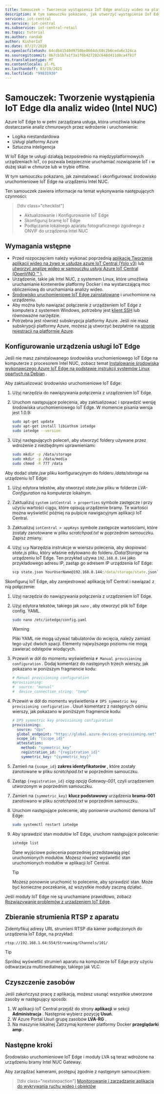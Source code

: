 ```yaml
---
title: Samouczek — Tworzenie wystąpienia IoT Edge analizy wideo na platformie Azure IoT Central (Intel NUC)
description: W tym samouczku pokazano, jak utworzyć wystąpienie IoT Edge analizy wideo do użycia z szablonem aplikacji analiza filmów wideo — obiekt i ruch.
services: iot-central
ms.service: iot-central
ms.subservice: iot-central-retail
ms.topic: tutorial
ms.author: nandab
author: KishorIoT
ms.date: 07/27/2020
ms.openlocfilehash: 64cdb41540d9750be8664dc60c2b6ceda6c324ca
ms.sourcegitcommit: 867cb1b7a1f3a1f0b427282c648d411d0ca4f81f
ms.translationtype: MT
ms.contentlocale: pl-PL
ms.lasthandoff: 03/19/2021
ms.locfileid: "99831930"
---
```

# <a name="tutorial-create-an-iot-edge-instance-for-video-analytics-intel-nuc"></a>Samouczek: Tworzenie wystąpienia IoT Edge dla analiz wideo (Intel NUC)

Azure IoT Edge to w pełni zarządzana usługa, która umożliwia lokalne dostarczanie analiz chmurowych przez wdrożenie i uruchomienie:

* Logika niestandardowa
* Usługi platformy Azure
* Sztuczna inteligencja

W IoT Edge te usługi działają bezpośrednio na międzyplatformowych urządzeniach IoT, co pozwala bezpiecznie uruchamiać rozwiązanie IoT i w dużej skali w chmurze lub w trybie offline.

W tym samouczku pokazano, jak zainstalować i skonfigurować środowisko uruchomieniowe IoT Edge na urządzeniu Intel NUC.

Ten samouczek zawiera informacje na temat wykonywania następujących czynności:
> [!div class="checklist"]
> * Aktualizowanie i Konfigurowanie IoT Edge
> * Skonfiguruj bramę IoT Edge
> * Podłączanie lokalnego aparatu fotograficznego zgodnego z ONVIF do urządzenia Intel NUC

## <a name="prerequisites"></a>Wymagania wstępne

* Przed rozpoczęciem należy wykonać poprzednią [aplikację Tworzenie aplikacji wideo na żywo w usłudze azure IoT Central (Yolo v3)](./tutorial-video-analytics-create-app-yolo-v3.md) lub [utworzyć analizę wideo w samouczku usługi Azure IoT Central (OpenVINO &trade; )](tutorial-video-analytics-create-app-openvino.md).
* Urządzenie, takie jak Intel NUC, z systemem Linux, które umożliwia uruchamianie kontenerów platformy Docker i ma wystarczającą moc obliczeniową do uruchamiania analizy wideo.
* [Środowisko uruchomieniowe IoT Edge zainstalowane](../../iot-edge/how-to-install-iot-edge.md) i uruchomione na urządzeniu.
* Aby można było nawiązać połączenie z urządzeniem IoT Edge z komputera z systemem Windows, potrzebny jest [klient SSH](https://www.chiark.greenend.org.uk/~sgtatham/putty/latest.html) lub równoważne narzędzie.
* Potrzebna jest również subskrypcja platformy Azure. Jeśli nie masz subskrypcji platformy Azure, możesz ją utworzyć bezpłatnie na [stronie rejestracji na platformie Azure](https://aka.ms/createazuresubscription).

## <a name="configure-the-iot-edge-device"></a>Konfigurowanie urządzenia usługi IoT Edge

Jeśli nie masz zainstalowanego środowiska uruchomieniowego IoT Edge na komputerze z procesorem Intel NUC, zobacz temat [Instalowanie środowiska wykonawczego Azure IoT Edge na podstawie instrukcji systemów Linux opartych na Debian](../../iot-edge/how-to-install-iot-edge.md) .

Aby zaktualizować środowisko uruchomieniowe IoT Edge:

1. Użyj narzędzia do nawiązywania połączenia z urządzeniem IoT Edge.

1. Uruchom następujące polecenia, aby zaktualizować i sprawdzić wersję środowiska uruchomieniowego IoT Edge. W momencie pisania wersja jest 1.0.9:

    ```bash
    sudo apt-get update
    sudo apt-get install libiothsm iotedge
    sudo iotedge --version
    ```

1. Użyj następujących poleceń, aby utworzyć foldery używane przez wdrożenie z niezbędnymi uprawnieniami:

    ```bash
    sudo mkdir -p /data/storage
    sudo mkdir -p /data/media
    sudo chmod -R 777 /data
    ```

Aby dodać *state.jsw* pliku konfiguracyjnym do folderu */data/storage* na urządzeniu IoT Edge:

1. Użyj edytora tekstów, aby otworzyć *state.jsw* pliku w folderze *LVA-Configuration* na komputerze lokalnym.

1. Zaktualizuj `system` `iotCentral > properties` symbole zastępcze i przy użyciu wartości ciągu, które opisują urządzenie bramy. Te wartości można wyświetlić później na pulpicie nawigacyjnym aplikacji IoT Central.

1. Zaktualizuj `iotCentral > appKeys` symbole zastępcze wartościami, które zostały zanotowane w pliku *scratchpad.txt* w poprzednim samouczku. Zapisz zmiany.

1. Użyj `scp` Narzędzia instrukcje w wierszu polecenia, aby skopiować *state.js* pliku, który właśnie edytowano do folderu */Data/Storage* na urządzeniu IoT Edge. Ten przykład używa `192.168.0.144` jako przykładowego adresu IP, zastąp go adresem IP urządzenia IoT Edge:

    ```cmd
    scp state.json YourUserName@192.168.0.144:/data/storage/state.json`
    ```

Skonfiguruj IoT Edge, aby zarejestrować aplikację IoT Central i nawiązać z nią połączenie:

1. Użyj narzędzia do nawiązywania połączenia z urządzeniem IoT Edge.

1. Użyj edytora tekstów, takiego jak `nano` , aby otworzyć plik IoT Edge config. YAML.

    ```bash
    sudo nano /etc/iotedge/config.yaml
    ```

    > [!WARNING]
    > Pliki YAML nie mogą używać tabulatorów do wcięcia, należy zamiast tego użyć dwóch spacji. Elementy najwyższego poziomu nie mogą zawierać odstępów wiodących.

1. Przewiń w dół do momentu wyświetlenia `# Manual provisioning configuration` . Dodaj komentarz do następnych trzech wierszy, jak pokazano w poniższym fragmencie kodu:

    ```yaml
    # Manual provisioning configuration
    #provisioning:
    #  source: "manual"
    #  device_connection_string: "temp"
    ```

1. Przewiń w dół do momentu wyświetlenia `# DPS symmetric key provisioning configuration` . Usuń komentarz z następnych ośmiu wierszy, jak pokazano w poniższym fragmencie kodu:

    ```yaml
    # DPS symmetric key provisioning configuration
    provisioning:
      source: "dps"
      global_endpoint: "https://global.azure-devices-provisioning.net"
      scope_id: "{scope_id}"
      attestation:
        method: "symmetric_key"
        registration_id: "{registration_id}"
        symmetric_key: "{symmetric_key}"
    ```

1. Zamień na `{scope_id}` **zakres identyfikatorów** , które zostały zanotowane w pliku *scratchpad.txt* w poprzednim samouczku.

1. Zastąp `{registration_id}` *ciąg opcją Gateway-001*, czyli urządzeniem utworzonym w poprzednim samouczku.

1. Zamień na `{symmetric_key}` **klucz podstawowy** urządzenia **brama-001** zanotowano w pliku *scratchpad.txt* w poprzednim samouczku.

1. Uruchom następujące polecenie, aby ponownie uruchomić demona IoT Edge:

    ```bash
    sudo systemctl restart iotedge
    ```

1. Aby sprawdzić stan modułów IoT Edge, uruchom następujące polecenie:

    ```bash
    iotedge list
    ```

    Dane wyjściowe polecenia poprzedniej przedstawiają pięć uruchomionych modułów. Możesz również wyświetlić stan uruchomionych modułów w aplikacji IoT Central.

    > [!TIP]
    > Możesz ponownie uruchomić to polecenie, aby sprawdzić stan. Może być konieczne poczekanie, aż wszystkie moduły zaczną działać.

Jeśli moduły IoT Edge nie są uruchamiane prawidłowo, zobacz [Rozwiązywanie problemów z urządzeniem IoT Edge](../../iot-edge/troubleshoot.md).

## <a name="collect-the-rtsp-stream-from-your-camera"></a>Zbieranie strumienia RTSP z aparatu

Zidentyfikuj adresy URL strumieni RTSP dla kamer podłączonych do urządzenia IoT Edge, na przykład:

`rtsp://192.168.1.64:554/Streaming/Channels/101/`

> [!TIP]
> Spróbuj wyświetlić strumień aparatu na komputerze IoT Edge przy użyciu odtwarzacza multimedialnego, takiego jak VLC.

## <a name="clean-up-resources"></a>Czyszczenie zasobów

Jeśli zakończysz pracę z aplikacją, możesz usunąć wszystkie utworzone zasoby w następujący sposób:

1. W aplikacji IoT Central przejdź do strony **aplikacji** w sekcji **Administracja** . Następnie wybierz pozycję **Usuń**.
1. W Azure Portal Usuń grupę zasobów **LVA-RG** .
1. Na maszynie lokalnej Zatrzymaj kontener platformy Docker **przeglądarki amp** .

## <a name="next-steps"></a>Następne kroki

Środowisko uruchomieniowe IoT Edge i moduły LVA są teraz wdrożone na urządzeniu bramy Intel NUC Gateway.

Aby zarządzać kamerami, postępuj zgodnie z następnym samouczkiem:

> [!div class="nextstepaction"]
> [Monitorowanie i zarządzanie aplikacją do wykrywania ruchu wideo i obiektów](./tutorial-video-analytics-manage.md)